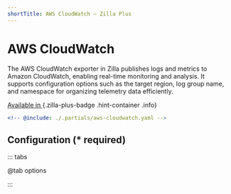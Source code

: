 ```yaml
---
shortTitle: AWS CloudWatch – Zilla Plus
---
```


# AWS CloudWatch

The AWS CloudWatch exporter in Zilla publishes logs and metrics to Amazon CloudWatch, enabling real-time monitoring and analysis. It supports configuration options such as the target region, log group name, and namespace for organizing telemetry data efficiently.

[Available in <ZillaPlus/>](https://www.aklivity.io/products/zilla-plus)
{.zilla-plus-badge .hint-container .info}

```yaml {3}
<!-- @include: ./.partials/aws-cloudwatch.yaml -->
```

## Configuration (\* required)

::: tabs

@tab options

<!-- @include: ./.partials/aws-cloudwatch-options.md -->

:::
